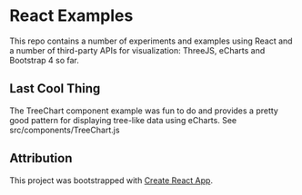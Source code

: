 # React Examples
This repo contains a number of experiments and examples using React and a number of third-party APIs for visualization: ThreeJS, eCharts and Bootstrap 4 so far.

## Last Cool Thing
The TreeChart component example was fun to do and provides a pretty good pattern for displaying tree-like data using eCharts. See src/components/TreeChart.js

## Attribution
This project was bootstrapped with [Create React App](https://github.com/facebookincubator/create-react-app).


